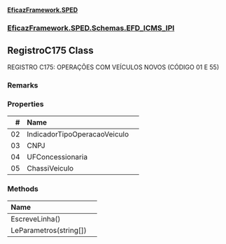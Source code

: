 #### [EficazFramework.SPED](EficazFrameworkSPED.md 'EficazFramework SPED')
### [EficazFramework.SPED.Schemas.EFD_ICMS_IPI](EficazFramework.SPED.Schemas.EFD_ICMS_IPI.md 'EficazFramework.SPED.Schemas.EFD_ICMS_IPI')

## RegistroC175 Class

REGISTRO C175: OPERAÇÕES COM VEÍCULOS NOVOS (CÓDIGO 01 E 55)

### Remarks
### Properties

| # | Name | |
| ---: | :--- | :--- |
| 02 | IndicadorTipoOperacaoVeiculo |  |
| 03 | CNPJ |  |
| 04 | UFConcessionaria |  |
| 05 | ChassiVeiculo |  |
### Methods

| Name | |
| :--- | :--- |
| EscreveLinha() |  |
| LeParametros(string[]) |  |
